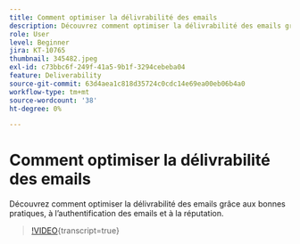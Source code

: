```yaml
---
title: Comment optimiser la délivrabilité des emails
description: Découvrez comment optimiser la délivrabilité des emails grâce aux bonnes pratiques, à l’authentification des emails et à la réputation.
role: User
level: Beginner
jira: KT-10765
thumbnail: 345482.jpeg
exl-id: c73bbc6f-249f-41a5-9b1f-3294cebeba04
feature: Deliverability
source-git-commit: 63d4aea1c818d35724c0cdc14e69ea00eb06b4a0
workflow-type: tm+mt
source-wordcount: '38'
ht-degree: 0%

---
```


# Comment optimiser la délivrabilité des emails

Découvrez comment optimiser la délivrabilité des emails grâce aux bonnes pratiques, à l’authentification des emails et à la réputation.

>[!VIDEO](https://video.tv.adobe.com/v/3411472/?quality=12&learn=on&captions=fre_fr){transcript=true}
